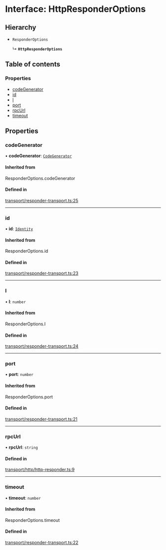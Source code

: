 # Interface: HttpResponderOptions

## Hierarchy

- `ResponderOptions`

  ↳ **`HttpResponderOptions`**

## Table of contents

### Properties

- [codeGenerator](HttpResponderOptions.md#codegenerator)
- [id](HttpResponderOptions.md#id)
- [l](HttpResponderOptions.md#l)
- [port](HttpResponderOptions.md#port)
- [rpcUrl](HttpResponderOptions.md#rpcurl)
- [timeout](HttpResponderOptions.md#timeout)

## Properties

### codeGenerator

• **codeGenerator**: [`CodeGenerator`](CodeGenerator.md)

#### Inherited from

ResponderOptions.codeGenerator

#### Defined in

[transport/responder-transport.ts:25](https://gitlab.com/i3-market/code/wp3/t3.2/i3m-wallet-monorepo/-/blob/733c681/packages/wallet-protocol/src/ts/transport/responder-transport.ts#L25)

___

### id

• **id**: [`Identity`](Identity.md)

#### Inherited from

ResponderOptions.id

#### Defined in

[transport/responder-transport.ts:23](https://gitlab.com/i3-market/code/wp3/t3.2/i3m-wallet-monorepo/-/blob/733c681/packages/wallet-protocol/src/ts/transport/responder-transport.ts#L23)

___

### l

• **l**: `number`

#### Inherited from

ResponderOptions.l

#### Defined in

[transport/responder-transport.ts:24](https://gitlab.com/i3-market/code/wp3/t3.2/i3m-wallet-monorepo/-/blob/733c681/packages/wallet-protocol/src/ts/transport/responder-transport.ts#L24)

___

### port

• **port**: `number`

#### Inherited from

ResponderOptions.port

#### Defined in

[transport/responder-transport.ts:21](https://gitlab.com/i3-market/code/wp3/t3.2/i3m-wallet-monorepo/-/blob/733c681/packages/wallet-protocol/src/ts/transport/responder-transport.ts#L21)

___

### rpcUrl

• **rpcUrl**: `string`

#### Defined in

[transport/http/http-responder.ts:9](https://gitlab.com/i3-market/code/wp3/t3.2/i3m-wallet-monorepo/-/blob/733c681/packages/wallet-protocol/src/ts/transport/http/http-responder.ts#L9)

___

### timeout

• **timeout**: `number`

#### Inherited from

ResponderOptions.timeout

#### Defined in

[transport/responder-transport.ts:22](https://gitlab.com/i3-market/code/wp3/t3.2/i3m-wallet-monorepo/-/blob/733c681/packages/wallet-protocol/src/ts/transport/responder-transport.ts#L22)
